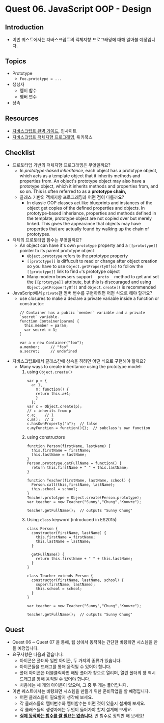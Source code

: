 # Quest 06. JavaScript OOP - Design


## Introduction
* 이번 퀘스트에서는 자바스크립트의 객체지향 프로그래밍에 대해 알아볼 예정입니다.

## Topics
* Prototype
  * `Foo.prototype = ...`
* 생성자
  * 멤버 함수
  * 멤버 변수
* 상속

## Resources
* [자바스크립트 완벽 가이드](http://www.yes24.com/24/Goods/8275120?Acode=101), 인사이트
* [자바스크립트 객체지향 프로그래밍](http://www.yes24.com/24/Goods/7276246?Acode=101), 위키북스

## Checklist
* 프로토타입 기반의 객체지향 프로그래밍은 무엇일까요?
  * In _prototype-based inheritance_, each object has a prototype object, which acts as a template object that it inherits methods and properties from. An object's prototype object may also have a prototype object, which it inherits methods and properties from, and so on. This is often referred to as a **prototype chain,** 
  * 클래스 기반의 객체지향 프로그래밍과 어떤 점이 다를까요?
    * In classic OOP classes act like blueprints and instances of the object get copies of the defined properties and objects. In prototype-based inheriance, properties and methods defined in the template, prototype object are not copied over but merely linked. This gives the appearance that objects may have properties that are actually found by walking up the chain of prototypes. 
* 객체의 프로토타입 함수는 무엇일까요?
  * An object can have it's own `prototype` property and a `[[prototype]]` pointer to its parent prototype object
    * `Object.prototype` refers to the prototype property
    * `[[prototype]]` is diffucult to read or change after object creation so you have to use `Object.getPropertyOf(o)` to follow the `[[prototype]]` link to find `o`'s prototype object
    * Many modern browsers support `__proto__` method to get and set the `[[prototype]]` attribute, but this is discouraged and using `Object.getPropoertyOf()` and `Object.create()` is recommended
* JavaScript에서 `private`한 멤버 변수를 구현하려면 어떤 식으로 해야 할까요?
  * use closures to make a declare a private variable inside a function or constructor:
    ``` 
    // Container has a public `member` variable and a private `secret` variable.
    function Container(param) {
      this.member = param;
      var secret = 3;
    }

    var a = new Container("foo");
    a.member;     // "foo"
    a.secret;     // undefined 
    ```
* 자바스크립트에서 클래스간에 상속을 하려면 어떤 식으로 구현해야 할까요?
  * Many ways to create inheritance using the prototype model:
    1. using `Object.create()`
        ```
        var p = {
          a: 1,
            m: function() {
            return this.a+1;
            }
          }; 
        var c = Object.create(p);
        // c inherits from p 
        c.a;    // 1
        c.m();  // 2
        c.hasOwnProperty("a");  // false
        c.myFunction = function(){};  // subclass's own function
        
        ```
    2. using constructors
        ```
        function Person(firstName, lastName) {
          this.firstName = firstName;
          this.lastName = lastName;
        } 
        Person.prototype.getFullName = function() {
          return this.firstName + " " + this.lastName;
        }

        function Teacher(firstName, lastName, school) {
          Person.call(this,firstName, lastName);
          this.school = school;
        }
        Teacher.prototype = Object.create(Person.prototype);
        var teacher = new Teacher("Sunny","Chung","Knowre");
        
        teacher.getFullName();  // outputs "Sunny Chung"
        ```    
    3. Using `class` keyword (introduced in ES2015)
        ```
        class Person {
          constructor(firstName, lastName) {
            this.firstName = firstName;
            this.lastName = lastName;
          }
          
          getFullName() {
            return this.firstName + " " + this.lastName;
          }
        }

        class Teacher extends Person {
          constructor(firstName, lastName, school) {
            super(firstName, lastName);
            this.school = school;
          }
        }
        
        var teacher = new Teacher("Sunny","Chung","Knowre");

        teacher.getFullName();  // outputs "Sunny Chung"
        ```  

## Quest
* Quest 06 ~ Quest 07 을 통해, 웹 상에서 동작하는 간단한 바탕화면 시스템을 만들 예정입니다.
* 요구사항은 다음과 같습니다:
  * 아이콘은 폴더와 일반 아이콘, 두 가지의 종류가 있습니다.
  * 아이콘들을 드래그를 통해 움직일 수 있어야 합니다.
  * 폴더 아이콘은 더블클릭하면 해당 폴더가 창으로 열리며, 열린 폴더의 창 역시 드래그를 통해 움직일 수 있어야 합니다.
  * 처음에는 세 개의 아이콘이 있으며, 그 중 두 개는 폴더입니다.
* 이번 퀘스트에서는 바탕화면 시스템을 만들기 위한 준비작업을 할 예정입니다.
  * 어떤 클래스들이 필요할지 생각해 보세요.
  * 각 클래스들의 멤버변수와 멤버함수는 어떤 것이 있을지 설계해 보세요.
  * 각 클래스들의 생성자에는 무엇이 들어가야 할지 설계해 보세요.
  * <u>**실제 동작하는 함수를 짤 필요는 없습니다**</u>. 빈 함수로 정의만 해 보세요!
